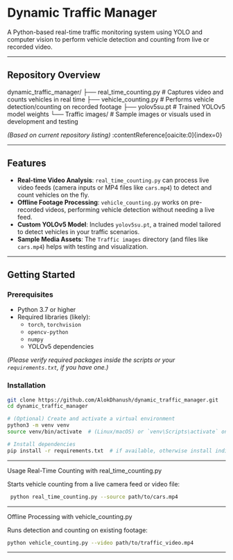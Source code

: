# Dynamic Traffic Manager

   A Python-based real-time traffic monitoring system using YOLO and computer vision to perform vehicle detection and counting from live or recorded video.

---

##  Repository Overview
  
  dynamic_traffic_manager/
  ├── real_time_counting.py # Captures video and counts vehicles in real time
  ├── vehicle_counting.py # Performs vehicle detection/counting on recorded footage
  ├── yolov5su.pt # Trained YOLOv5 model weights
  └── Traffic images/ # Sample images or visuals used in development and testing


*(Based on current repository listing)* :contentReference[oaicite:0]{index=0}

---

##  Features

- **Real-time Video Analysis**: `real_time_counting.py` can process live video feeds (camera inputs or MP4 files like `cars.mp4`) to detect and count vehicles on the fly.
- **Offline Footage Processing**: `vehicle_counting.py` works on pre-recorded videos, performing vehicle detection without needing a live feed.
- **Custom YOLOv5 Model**: Includes `yolov5su.pt`, a trained model tailored to detect vehicles in your traffic scenarios.
- **Sample Media Assets**: The `Traffic images` directory (and files like `cars.mp4`) helps with testing and visualization.

---

##  Getting Started

### Prerequisites

- Python 3.7 or higher
- Required libraries (likely):
  - `torch`, `torchvision`
  - `opencv-python`
  - `numpy`
  - YOLOv5 dependencies

*(Please verify required packages inside the scripts or your `requirements.txt`, if you have one.)*

### Installation

```bash
git clone https://github.com/AlokDhanush/dynamic_traffic_manager.git
cd dynamic_traffic_manager

# (Optional) Create and activate a virtual environment
python3 -m venv venv
source venv/bin/activate  # (Linux/macOS) or `venv\Scripts\activate` on Windows

# Install dependencies
pip install -r requirements.txt  # if available, otherwise install individually
```

---

Usage
  Real-Time Counting with real_time_counting.py
  
  Starts vehicle counting from a live camera feed or video file:

```bash
 python real_time_counting.py --source path/to/cars.mp4
```
---
Offline Processing with vehicle_counting.py

   Runs detection and counting on existing footage:
```bash
python vehicle_counting.py --video path/to/traffic_video.mp4
```
---


  

  
  
